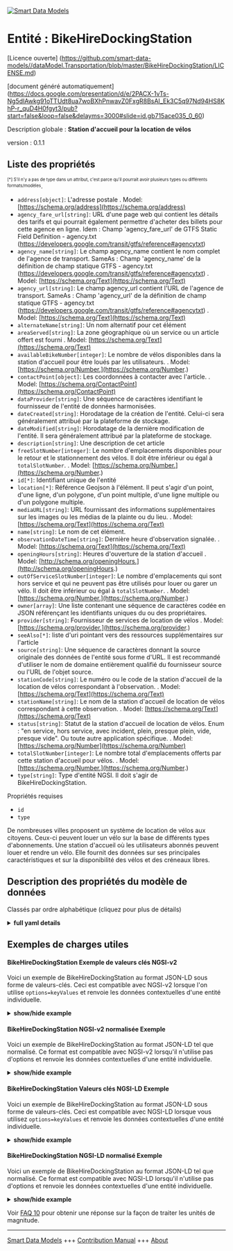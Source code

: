 <!-- 10-Header -->  
[![Smart Data Models](https://smartdatamodels.org/wp-content/uploads/2022/01/SmartDataModels_logo.png "Logo")](https://smartdatamodels.org)  
Entité : BikeHireDockingStation  
===============================<!-- /10-Header -->  
<!-- 15-License -->  
[Licence ouverte] (https://github.com/smart-data-models//dataModel.Transportation/blob/master/BikeHireDockingStation/LICENSE.md)  
[document généré automatiquement] (https://docs.google.com/presentation/d/e/2PACX-1vTs-Ng5dIAwkg91oTTUdt8ua7woBXhPnwavZ0FxgR8BsAI_Ek3C5q97Nd94HS8KhP-r_quD4H0fgyt3/pub?start=false&loop=false&delayms=3000#slide=id.gb715ace035_0_60)  
<!-- /15-License -->  
<!-- 20-Description -->  
Description globale : **Station d'accueil pour la location de vélos**  
version : 0.1.1  
<!-- /20-Description -->  
<!-- 30-PropertiesList -->  

## Liste des propriétés  

<sup><sub>[*] S'il n'y a pas de type dans un attribut, c'est parce qu'il pourrait avoir plusieurs types ou différents formats/modèles</sub></sup>.  
- `address[object]`: L'adresse postale  . Model: [https://schema.org/address](https://schema.org/address)- `agency_fare_url[string]`: URL d'une page web qui contient les détails des tarifs et qui pourrait également permettre d'acheter des billets pour cette agence en ligne. Idem : Champ 'agency_fare_url' de GTFS Static Field Definition - agency.txt (https://developers.google.com/transit/gtfs/reference#agencytxt)  - `agency_name[string]`: Le champ agency_name contient le nom complet de l'agence de transport. SameAs : Champ 'agency_name' de la définition de champ statique GTFS - agency.txt (https://developers.google.com/transit/gtfs/reference#agencytxt)  . Model: [https://schema.org/Text](https://schema.org/Text)- `agency_url[string]`: Le champ agency_url contient l'URL de l'agence de transport. SameAs : Champ 'agency_url' de la définition de champ statique GTFS - agency.txt (https://developers.google.com/transit/gtfs/reference#agencytxt)  . Model: [https://schema.org/Text](https://schema.org/Text)- `alternateName[string]`: Un nom alternatif pour cet élément  - `areaServed[string]`: La zone géographique où un service ou un article offert est fourni  . Model: [https://schema.org/Text](https://schema.org/Text)- `availableBikeNumber[integer]`: Le nombre de vélos disponibles dans la station d'accueil pour être loués par les utilisateurs.  . Model: [https://schema.org/Number.](https://schema.org/Number.)- `contactPoint[object]`: Les coordonnées à contacter avec l'article.  . Model: [https://schema.org/ContactPoint](https://schema.org/ContactPoint)- `dataProvider[string]`: Une séquence de caractères identifiant le fournisseur de l'entité de données harmonisées.  - `dateCreated[string]`: Horodatage de la création de l'entité. Celui-ci sera généralement attribué par la plateforme de stockage.  - `dateModified[string]`: Horodatage de la dernière modification de l'entité. Il sera généralement attribué par la plateforme de stockage.  - `description[string]`: Une description de cet article  - `freeSlotNumber[integer]`: Le nombre d'emplacements disponibles pour le retour et le stationnement des vélos. Il doit être inférieur ou égal à `totalSlotNumber`.  . Model: [https://schema.org/Number.](https://schema.org/Number.)- `id[*]`: Identifiant unique de l'entité  - `location[*]`: Référence Geojson à l'élément. Il peut s'agir d'un point, d'une ligne, d'un polygone, d'un point multiple, d'une ligne multiple ou d'un polygone multiple.  - `mediaURL[string]`: URL fournissant des informations supplémentaires sur les images ou les médias de la plainte ou du lieu.  . Model: [https://schema.org/Text](https://schema.org/Text)- `name[string]`: Le nom de cet élément.  - `observationDateTime[string]`: Dernière heure d'observation signalée.  . Model: [https://schema.org/Text](https://schema.org/Text)- `openingHours[string]`: Heures d'ouverture de la station d'accueil  . Model: [http://schema.org/openingHours.](http://schema.org/openingHours.)- `outOfServiceSlotNumber[integer]`: Le nombre d'emplacements qui sont hors service et qui ne peuvent pas être utilisés pour louer ou garer un vélo. Il doit être inférieur ou égal à `totalSlotNumber`.  . Model: [https://schema.org/Number.](https://schema.org/Number.)- `owner[array]`: Une liste contenant une séquence de caractères codée en JSON référençant les identifiants uniques du ou des propriétaires.  - `provider[string]`: Fournisseur de services de location de vélos  . Model: [https://schema.org/provider.](https://schema.org/provider.)- `seeAlso[*]`: liste d'uri pointant vers des ressources supplémentaires sur l'article  - `source[string]`: Une séquence de caractères donnant la source originale des données de l'entité sous forme d'URL. Il est recommandé d'utiliser le nom de domaine entièrement qualifié du fournisseur source ou l'URL de l'objet source.  - `stationCode[string]`: Le numéro ou le code de la station d'accueil de la location de vélos correspondant à l'observation.  . Model: [https://schema.org/Text](https://schema.org/Text)- `stationName[string]`: Le nom de la station d'accueil de location de vélos correspondant à cette observation.  . Model: [https://schema.org/Text](https://schema.org/Text)- `status[string]`: Statut de la station d'accueil de location de vélos. Enum : "en service, hors service, avec incident, plein, presque plein, vide, presque vide". Ou toute autre application spécifique.  . Model: [https://schema.org/Number](https://schema.org/Number)- `totalSlotNumber[integer]`: Le nombre total d'emplacements offerts par cette station d'accueil pour vélos.  . Model: [https://schema.org/Number.](https://schema.org/Number.)- `type[string]`: Type d'entité NGSI. Il doit s'agir de BikeHireDockingStation.  <!-- /30-PropertiesList -->  
<!-- 35-RequiredProperties -->  
Propriétés requises  
- `id`  - `type`  <!-- /35-RequiredProperties -->  
<!-- 40-RequiredProperties -->  
De nombreuses villes proposent un système de location de vélos aux citoyens. Ceux-ci peuvent louer un vélo sur la base de différents types d'abonnements. Une station d'accueil où les utilisateurs abonnés peuvent louer et rendre un vélo. Elle fournit des données sur ses principales caractéristiques et sur la disponibilité des vélos et des créneaux libres.  
<!-- /40-RequiredProperties -->  
<!-- 50-DataModelHeader -->  
## Description des propriétés du modèle de données  
Classés par ordre alphabétique (cliquez pour plus de détails)  
<!-- /50-DataModelHeader -->  
<!-- 60-ModelYaml -->  
<details><summary><strong>full yaml details</strong></summary>    
```yaml  
BikeHireDockingStation:    
  description: 'Bike Hire Docking Station'    
  properties:    
    address:    
      description: 'The mailing address'    
      properties:    
        addressCountry:    
          description: 'Property. The country. For example, Spain. Model:''https://schema.org/addressCountry'''    
          type: string    
        addressLocality:    
          description: 'Property. The locality in which the street address is, and which is in the region. Model:''https://schema.org/addressLocality'''    
          type: string    
        addressRegion:    
          description: 'Property. The region in which the locality is, and which is in the country. Model:''https://schema.org/addressRegion'''    
          type: string    
        postOfficeBoxNumber:    
          description: 'Property. The post office box number for PO box addresses. For example, 03578. Model:''https://schema.org/postOfficeBoxNumber'''    
          type: string    
        postalCode:    
          description: 'Property. The postal code. For example, 24004. Model:''https://schema.org/https://schema.org/postalCode'''    
          type: string    
        streetAddress:    
          description: 'Property. The street address. Model:''https://schema.org/streetAddress'''    
          type: string    
      type: object    
      x-ngsi:    
        model: https://schema.org/address    
        type: Property    
    agency_fare_url:    
      description: "URL of a web page that contains the details of the fares and also could allow to purchase tickets for that agency online. SameAs: 'agency_fare_url' field from GTFS Static Field Definition - agency.txt (https://developers.google.com/transit/gtfs/reference#agencytxt) "    
      type: string    
      x-ngsi:    
        type: Property    
    agency_name:    
      description: "The agency_name field contains the full name of the transit agency. SameAs: 'agency_name' field from GTFS Static Field Definition - agency.txt (https://developers.google.com/transit/gtfs/reference#agencytxt)"    
      type: string    
      x-ngsi:    
        model: https://schema.org/Text    
        type: Property    
    agency_url:    
      description: "The agency_url field contains the URL of the transit agency. SameAs: 'agency_url' field from GTFS Static Field Definition - agency.txt (https://developers.google.com/transit/gtfs/reference#agencytxt)"    
      format: uri    
      type: string    
      x-ngsi:    
        model: https://schema.org/Text    
        type: Property    
    alternateName:    
      description: 'An alternative name for this item'    
      type: string    
      x-ngsi:    
        type: Property    
    areaServed:    
      description: 'The geographic area where a service or offered item is provided'    
      type: string    
      x-ngsi:    
        model: https://schema.org/Text    
        type: Property    
    availableBikeNumber:    
      description: 'The number of bikes available in the bike hire docking station to be hired by users'    
      minimum: 0    
      type: integer    
      x-ngsi:    
        model: https://schema.org/Number.    
        type: Property    
    contactPoint:    
      description: 'The details to contact with the item.'    
      properties:    
        contactType:    
          description: 'Property. Contact type of this item.'    
          type: string    
        email:    
          description: 'Property. Email address of owner.'    
          format: idn-email    
          type: string    
        name:    
          description: 'Property. The name of this item.'    
          type: string    
        telephone:    
          description: 'Property. Telephone of this contact.'    
          type: string    
        url:    
          description: 'Property. URL which provides a description or further information about this item.'    
          format: uri    
          type: string    
      type: object    
      x-ngsi:    
        model: https://schema.org/ContactPoint    
        type: Property    
    dataProvider:    
      description: 'A sequence of characters identifying the provider of the harmonised data entity.'    
      type: string    
      x-ngsi:    
        type: Property    
    dateCreated:    
      description: 'Entity creation timestamp. This will usually be allocated by the storage platform.'    
      format: date-time    
      type: string    
      x-ngsi:    
        type: Property    
    dateModified:    
      description: 'Timestamp of the last modification of the entity. This will usually be allocated by the storage platform.'    
      format: date-time    
      type: string    
      x-ngsi:    
        type: Property    
    description:    
      description: 'A description of this item'    
      type: string    
      x-ngsi:    
        type: Property    
    freeSlotNumber:    
      description: 'The number of slots available for returning and parking bikes. It must lower or equal than `totalSlotNumber`'    
      minimum: 0    
      type: integer    
      x-ngsi:    
        model: https://schema.org/Number.    
        type: Property    
    id:    
      anyOf: &bikehiredockingstation_-_properties_-_owner_-_items_-_anyof    
        - description: 'Property. Identifier format of any NGSI entity'    
          maxLength: 256    
          minLength: 1    
          pattern: ^[\w\-\.\{\}\$\+\*\[\]`|~^@!,:\\]+$    
          type: string    
        - description: 'Property. Identifier format of any NGSI entity'    
          format: uri    
          type: string    
      description: 'Unique identifier of the entity'    
      x-ngsi:    
        type: Property    
    location:    
      description: 'Geojson reference to the item. It can be Point, LineString, Polygon, MultiPoint, MultiLineString or MultiPolygon'    
      oneOf:    
        - description: 'Geoproperty. Geojson reference to the item. Point'    
          properties:    
            bbox:    
              items:    
                type: number    
              minItems: 4    
              type: array    
            coordinates:    
              items:    
                type: number    
              minItems: 2    
              type: array    
            type:    
              enum:    
                - Point    
              type: string    
          required:    
            - type    
            - coordinates    
          title: 'GeoJSON Point'    
          type: object    
        - description: 'Geoproperty. Geojson reference to the item. LineString'    
          properties:    
            bbox:    
              items:    
                type: number    
              minItems: 4    
              type: array    
            coordinates:    
              items:    
                items:    
                  type: number    
                minItems: 2    
                type: array    
              minItems: 2    
              type: array    
            type:    
              enum:    
                - LineString    
              type: string    
          required:    
            - type    
            - coordinates    
          title: 'GeoJSON LineString'    
          type: object    
        - description: 'Geoproperty. Geojson reference to the item. Polygon'    
          properties:    
            bbox:    
              items:    
                type: number    
              minItems: 4    
              type: array    
            coordinates:    
              items:    
                items:    
                  items:    
                    type: number    
                  minItems: 2    
                  type: array    
                minItems: 4    
                type: array    
              type: array    
            type:    
              enum:    
                - Polygon    
              type: string    
          required:    
            - type    
            - coordinates    
          title: 'GeoJSON Polygon'    
          type: object    
        - description: 'Geoproperty. Geojson reference to the item. MultiPoint'    
          properties:    
            bbox:    
              items:    
                type: number    
              minItems: 4    
              type: array    
            coordinates:    
              items:    
                items:    
                  type: number    
                minItems: 2    
                type: array    
              type: array    
            type:    
              enum:    
                - MultiPoint    
              type: string    
          required:    
            - type    
            - coordinates    
          title: 'GeoJSON MultiPoint'    
          type: object    
        - description: 'Geoproperty. Geojson reference to the item. MultiLineString'    
          properties:    
            bbox:    
              items:    
                type: number    
              minItems: 4    
              type: array    
            coordinates:    
              items:    
                items:    
                  items:    
                    type: number    
                  minItems: 2    
                  type: array    
                minItems: 2    
                type: array    
              type: array    
            type:    
              enum:    
                - MultiLineString    
              type: string    
          required:    
            - type    
            - coordinates    
          title: 'GeoJSON MultiLineString'    
          type: object    
        - description: 'Geoproperty. Geojson reference to the item. MultiLineString'    
          properties:    
            bbox:    
              items:    
                type: number    
              minItems: 4    
              type: array    
            coordinates:    
              items:    
                items:    
                  items:    
                    items:    
                      type: number    
                    minItems: 2    
                    type: array    
                  minItems: 4    
                  type: array    
                type: array    
              type: array    
            type:    
              enum:    
                - MultiPolygon    
              type: string    
          required:    
            - type    
            - coordinates    
          title: 'GeoJSON MultiPolygon'    
          type: object    
      x-ngsi:    
        type: Geoproperty    
    mediaURL:    
      description: 'URL providing further information of any image(s) or media of the complaint or place.'    
      format: uri    
      type: string    
      x-ngsi:    
        model: https://schema.org/Text    
        type: Property    
    name:    
      description: 'The name of this item.'    
      type: string    
      x-ngsi:    
        type: Property    
    observationDateTime:    
      description: 'Last reported time of observation.'    
      format: date-time    
      type: string    
      x-ngsi:    
        model: https://schema.org/Text    
        type: Property    
    openingHours:    
      description: 'Opening hours of the docking station'    
      type: string    
      x-ngsi:    
        model: http://schema.org/openingHours.    
        type: Property    
    outOfServiceSlotNumber:    
      description: 'The number of slots that are out of order and cannot be used to hire or park a bike. It must lower or equal than `totalSlotNumber`'    
      minimum: 0    
      type: integer    
      x-ngsi:    
        model: https://schema.org/Number.    
        type: Property    
    owner:    
      description: 'A List containing a JSON encoded sequence of characters referencing the unique Ids of the owner(s)'    
      items:    
        anyOf: *bikehiredockingstation_-_properties_-_owner_-_items_-_anyof    
        description: 'Property. Unique identifier of the entity'    
      type: array    
      x-ngsi:    
        type: Property    
    provider:    
      description: 'Bike hire service provider'    
      type: string    
      x-ngsi:    
        model: https://schema.org/provider.    
        type: Property    
    seeAlso:    
      description: 'list of uri pointing to additional resources about the item'    
      oneOf:    
        - items:    
            format: uri    
            type: string    
          minItems: 1    
          type: array    
        - format: uri    
          type: string    
      x-ngsi:    
        type: Property    
    source:    
      description: 'A sequence of characters giving the original source of the entity data as a URL. Recommended to be the fully qualified domain name of the source provider, or the URL to the source object.'    
      type: string    
      x-ngsi:    
        type: Property    
    stationCode:    
      description: 'The station number or station code of the bike hire docking station corresponding to the observation.'    
      type: string    
      x-ngsi:    
        model: https://schema.org/Text    
        type: Property    
    stationName:    
      description: 'The name of the bike hire docking station corresponding to this observation.'    
      type: string    
      x-ngsi:    
        model: https://schema.org/Text    
        type: Property    
    status:    
      description: 'Status of the bike hire docking station. Enum:''working, outOfService, withIncidence, full, almostFull, empty, almostEmpty''. Or any other application specific.'    
      enum:    
        - almostEmpty    
        - almostFull    
        - empty    
        - full    
        - outOfService    
        - withIncidence    
        - working    
      type: string    
      x-ngsi:    
        model: https://schema.org/Number    
        type: Property    
    totalSlotNumber:    
      description: 'The total number of slots offered by this bike docking station'    
      minimum: 0    
      type: integer    
      x-ngsi:    
        model: https://schema.org/Number.    
        type: Property    
    type:    
      description: 'NGSI Entity type. It has to be BikeHireDockingStation'    
      enum:    
        - BikeHireDockingStation    
      type: string    
      x-ngsi:    
        type: Property    
  required:    
    - id    
    - type    
  type: object    
  x-derived-from: ""    
  x-disclaimer: 'Redistribution and use in source and binary forms, with or without modification, are permitted  provided that the license conditions are met. Copyleft (c) 2021 Contributors to Smart Data Models Program'    
  x-license-url: https://github.com/smart-data-models/dataModel.Transportation/blob/master/BikeHireDockingStation/LICENSE.md    
  x-model-schema: https://smart-data-models.github.io/dataModel.Transportation/BikeHireDockingStation/schema.json    
  x-model-tags: ""    
  x-version: 0.1.1    
```  
</details>    
<!-- /60-ModelYaml -->  
<!-- 70-MiddleNotes -->  
<!-- /70-MiddleNotes -->  
<!-- 80-Examples -->  
## Exemples de charges utiles  
#### BikeHireDockingStation Exemple de valeurs clés NGSI-v2  
Voici un exemple de BikeHireDockingStation au format JSON-LD sous forme de valeurs-clés. Ceci est compatible avec NGSI-v2 lorsque l'on utilise `options=keyValues` et renvoie les données contextuelles d'une entité individuelle.  
<details><summary><strong>show/hide example</strong></summary>    
```json  
{  
    "id": "urn:ngsi-ld:Bcn-BikeHireDockingStation-1",  
    "type": "BikeHireDockingStation",  
    "status": "working",  
    "provider": "University of Mumbay",  
    "contactPoint": {  
        "url": "uri:ngsi:www.lignesdazur.com"  
    },  
    "availableBikeNumber": 20,  
    "freeSlotNumber": 10,  
    "openingHours": "Mo-Fr 10:00-19:00, Sa 10:00-22:00, Su 10:00-21:00",  
    "location": {  
        "type": "Point",  
        "coordinates": [  
            2.180042,  
            41.397952  
        ]  
    },  
    "address": {  
        "addressCountry": "ES",  
        "addressLocality": "Barcelona",  
        "streetAddress": "Gran Via Corts Catalanes,760"  
    },  
    "totalSlotNumber": 100,  
    "outOfServiceSlotNumber": 21,  
    "stationName": "Pune",  
    "mediaURL": "http://pedalsaddle.in/",  
    "agency_url": "http://pedalsaddle.in/",  
    "agency_name": "PedalSaddle",  
    "stationCode": "2",  
    "observationDate": "2021-03-11T15:51:02+05:30",  
    "agency_fare_url": ""  
}  
```  
</details>  
#### BikeHireDockingStation NGSI-v2 normalisée Exemple  
Voici un exemple de BikeHireDockingStation au format JSON-LD tel que normalisé. Ce format est compatible avec NGSI-v2 lorsqu'il n'utilise pas d'options et renvoie les données contextuelles d'une entité individuelle.  
<details><summary><strong>show/hide example</strong></summary>    
```json  
{  
  "id": "urn:ngsi-ld:Bcn-BikeHireDockingStation-1",  
  "type": "BikeHireDockingStation",  
  "status": {  
    "type": "Text",  
    "value": "working"  
  },  
  "provider": {  
    "type": "Text",  
    "value": "University of Mumbay"  
  },  
  "contactPoint": {  
    "type": "StructuredValue",  
    "value": {  
      "url": "uri:ngsi:www.lignesdazur.com"  
    }  
  },  
  "availableBikeNumber": {  
    "type": "Number",  
    "value": 20  
  },  
  "freeSlotNumber": {  
    "type": "Number",  
    "value": 10  
  },  
  "openingHours": {  
    "type": "Text",  
    "value": "Mo-Fr 10:00-19:00, Sa 10:00-22:00, Su 10:00-21:00"  
  },  
  "location": {  
    "type": "geo:json",  
    "value": {  
      "type": "Point",  
      "coordinates": [  
        2.180042,  
        41.397952  
      ]  
    }  
  },  
  "address": {  
    "type": "PostalAddress",  
    "value": {  
      "addressCountry": "ES",  
      "addressLocality": "Barcelona",  
      "streetAddress": "Gran Via Corts Catalanes,760"  
    }  
  },  
  "totalSlotNumber": {  
    "type": "Number",  
    "value": 100  
  },  
  "outOfServiceSlotNumber": {  
    "type": "Number",  
    "value": 21  
  },  
  "stationName": {  
    "type": "Text",  
    "value": "Pune"  
  },  
  "mediaURL": {  
    "type": "Text",  
    "value": "http://pedalsaddle.in/"  
  },  
  "agency_url": {  
    "type": "Text",  
    "value": "http://pedalsaddle.in/"  
  },  
  "agency_name": {  
    "type": "Text",  
    "value": "PedalSaddle"  
  },  
  "stationCode": {  
    "type": "Number",  
    "value": "2"  
  },  
  "observationDate": {  
    "type": "DateTime",  
    "value": "2021-03-11T15:51:02+05:30"  
  },  
  "agency_fare_url": {  
    "type": "Text",  
    "value": ""  
  }  
}  
```  
</details>  
#### BikeHireDockingStation Valeurs clés NGSI-LD Exemple  
Voici un exemple de BikeHireDockingStation au format JSON-LD sous forme de valeurs-clés. Ceci est compatible avec NGSI-LD lorsque vous utilisez `options=keyValues` et renvoie les données contextuelles d'une entité individuelle.  
<details><summary><strong>show/hide example</strong></summary>    
```json  
{  
    "id": "urn:ngsi-ld:Bcn-BikeHireDockingStation-1",  
    "type": "BikeHireDockingStation",  
    "address": {  
        "addressCountry": "ES",  
        "addressLocality": "Barcelona",  
        "streetAddress": "Gran Via Corts Catalanes,760"  
    },  
    "agency_fare_url": "",  
    "agency_name": "PedalSaddle",  
    "agency_url": "http://pedalsaddle.in/",  
    "availableBikeNumber": 20,  
    "contactPoint": {  
        "url": "uri:ngsi:www.lignesdazur.com"  
    },  
    "freeSlotNumber": 10,  
    "location": {  
        "type": "Point",  
        "coordinates": [  
            2.180042,  
            41.397952  
        ]  
    },  
    "mediaURL": "http://pedalsaddle.in/",  
    "observationDate": "2021-03-11T15:51:02+05:30",  
    "openingHours": "Mo-Fr 10:00-19:00, Sa 10:00-22:00, Su 10:00-21:00",  
    "outOfServiceSlotNumber": 21,  
    "provider": "University of Mumbay",  
    "stationCode": "2",  
    "stationName": "Pune",  
    "status": "working",  
    "totalSlotNumber": 100,  
    "@context": [  
        "https://raw.githubusercontent.com/smart-data-models/dataModel.Transportation/master/context.jsonld"  
    ]  
}  
```  
</details>  
#### BikeHireDockingStation NGSI-LD normalisé Exemple  
Voici un exemple de BikeHireDockingStation au format JSON-LD tel que normalisé. Ce format est compatible avec NGSI-LD lorsqu'il n'utilise pas d'options et renvoie les données contextuelles d'une entité individuelle.  
<details><summary><strong>show/hide example</strong></summary>    
```json  
{  
    "id": "urn:ngsi-ld:Bcn-BikeHireDockingStation-1",  
    "type": "BikeHireDockingStation",  
    "address": {  
        "type": "Property",  
        "value": {  
            "addressCountry": "ES",  
            "addressLocality": "Barcelona",  
            "streetAddress": "Gran Via Corts Catalanes,760"  
        }  
    },  
    "agency_fare_url": {  
        "type": "Property",  
        "value": ""  
    },  
    "agency_name": {  
        "type": "Property",  
        "value": "PedalSaddle"  
    },  
    "agency_url": {  
        "type": "Property",  
        "value": "http://pedalsaddle.in/"  
    },  
    "availableBikeNumber": {  
        "type": "Property",  
        "value": 20  
    },  
    "contactPoint": {  
        "type": "Property",  
        "value": {  
            "url": "uri:ngsi:www.lignesdazur.com"  
        }  
    },  
    "freeSlotNumber": {  
        "type": "Property",  
        "value": 10  
    },  
    "location": {  
        "type": "Geoproperty",  
        "value": {  
            "type": "Point",  
            "coordinates": [  
                2.180042,  
                41.397952  
            ]  
        }  
    },  
    "mediaURL": {  
        "type": "Property",  
        "value": "http://pedalsaddle.in/"  
    },  
    "observationDate": {  
        "type": "Property",  
        "value": {  
            "@type": "DateTime",  
            "@value": "2021-03-11T15:51:02+05:30"  
        }  
    },  
    "openingHours": {  
        "type": "Property",  
        "value": "Mo-Fr 10:00-19:00, Sa 10:00-22:00, Su 10:00-21:00"  
    },  
    "outOfServiceSlotNumber": {  
        "type": "Property",  
        "value": 21  
    },  
    "provider": {  
        "type": "Property",  
        "value": "University of Mumbay"  
    },  
    "stationCode": {  
        "type": "Property",  
        "value": "2"  
    },  
    "stationName": {  
        "type": "Property",  
        "value": "Pune"  
    },  
    "status": {  
        "type": "Property",  
        "value": "working"  
    },  
    "totalSlotNumber": {  
        "type": "Property",  
        "value": 100  
    },  
    "@context": [  
        "https://raw.githubusercontent.com/smart-data-models/dataModel.Transportation/master/context.jsonld"  
    ]  
}  
```  
</details><!-- /80-Examples -->  
<!-- 90-FooterNotes -->  
<!-- /90-FooterNotes -->  
<!-- 95-Units -->  
Voir [FAQ 10](https://smartdatamodels.org/index.php/faqs/) pour obtenir une réponse sur la façon de traiter les unités de magnitude.  
<!-- /95-Units -->  
<!-- 97-LastFooter -->  
---  
[Smart Data Models](https://smartdatamodels.org) +++ [Contribution Manual](https://bit.ly/contribution_manual) +++ [About](https://bit.ly/Introduction_SDM)<!-- /97-LastFooter -->  
